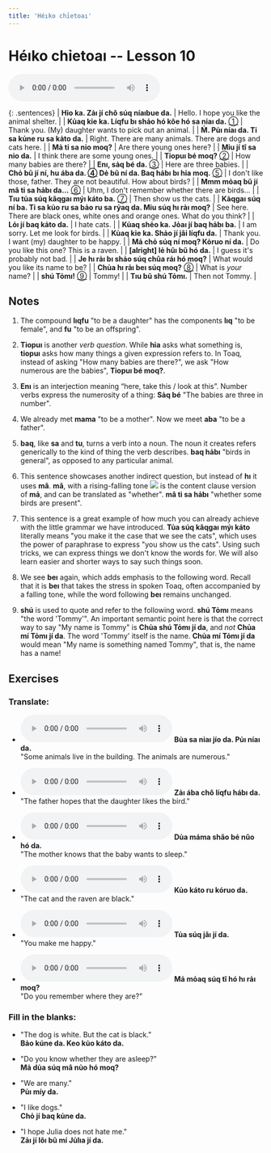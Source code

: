 ```yaml
---
title: 'Héıko chỉetoaı'
---
```

# **Héıko chỉetoaı** -- Lesson 10

<audio id="mainaudio" controls src="lesson.mp3"></audio>

{: .sentences}
| **Hỉo ka. Zảı jí chô súq níaıbue da.**      | Hello. I hope you like the animal shelter. |
| **Kủaq kỉe ka. Líqfu bı shảo hó kôe hó sa nỉaı da.** [①](#fn-1) | Thank you. (My) daughter wants to pick out an animal. |
| **M̉. Pủı níaı da. Tỉ sa kủne ru sa kảto da.**  | Right. There are many animals. There are dogs and cats here. |
| **Mả tỉ sa nỉo moq?**  | Are there young ones here? |
| **Mỉu jí tî sa nỉo da.**  | I think there are some young ones. |
| **Tỉopuı bé moq?** [②](#fn-2) | How many babies are there? |
| **Enı, sảq bé da.** [③](#fn-3)  | Here are three babies. |
| **Chỏ bũ jí ní, hu ába da. [④](#fn-4) Dẻ bũ ní da. Baq hảbı bı hỉa moq.** [⑤](#fn-5) | I don't like those, father. They are not beautiful. How about birds? |
| **Mmm mỏaq bũ jí mâ tỉ sa hảbı da...** [⑥](#fn-6) | Uhm, I don't remember whether there are birds... |
| **Tıu tủa súq kâqgaı mýı káto ba.** [⑦](#fn-7) | Then show us the cats. |
| **Kảqgaı súq ní ba. Tỉ sa kủo ru sa bảo ru sa rỷaq da. Mỉu súq hı rảı moq?** | See here. There are black ones, white ones and orange ones. What do you think? |
| **Lỏı jí baq kảto da.**  | I hate cats. |
| **Kủaq shẻo ka. Jỏaı jí baq hảbı ba.** | I am sorry. Let me look for birds. |
| **Kủaq kỉe ka. Shảo jí jâi líqfu da.**  | Thank you. I want (my) daughter to be happy. |
| **Mả chỏ súq ní moq? Kỏruo ní da.** | Do you like this one? This is a raven. |
| **[alright] lẻ hûı bũ hó da.** | I guess it's probably not bad. |
| **Je hı rảı bı shảo súq chûa ráı hó moq?** | What would you like its name to be? |
| **Chủa hı rảı beı súq moq?** [⑧](#fn-8) | What is *your* name? |
| **shú Tỏmı!** [⑨](#fn-9) | Tommy! |
| **Tıu bũ shú Tỏmı.** | Then not Tommy. |

## Notes

1. <a name="fn-1" /> The compound **lıqfu** "to be a daughter" has the components **lıq** "to be female", and **fu** "to be an offspring".

2. <a name="fn-2" /> **Tỉopuı** is another *verb question*. While **hỉa** asks what something is, **tỉopuı** asks how many things a given expression refers to. In Toaq, instead of asking "How many babies are there?", we ask "How numerous are the babies", **Tỉopuı bé moq?**.

3. <a name="fn-3" /> **Enı** is an interjection meaning “here, take this / look at this”. Number verbs express the numerosity of a thing: **Sảq bé** "The babies are three in number".

4. <a name="fn-4" /> We already met **mama** "to be a mother". Now we meet **aba** "to be a father".

5. <a name="fn-5" /> **baq**, like **sa** and **tu**, turns a verb into a noun. The noun it creates refers generically to the kind of thing the verb describes. **baq hảbı** "birds in general", as opposed to any particular animal.

6. <a name="fn-6" /> This sentence showcases another indirect question, but instead of **hı** it uses **mâ**. **mâ**, with a rising-falling tone ![](../tones/t5.png) is the content clause version of **mả**, and can be translated as "whether". **mâ tỉ sa hảbı** "whether some birds are present".

7. <a name="fn-7" /> This sentence is a great example of how much you can already achieve with the little grammar we have introduced. **Tủa súq kâqgaı mýı káto** literally means "you make it the case that we see the cats", which uses the power of paraphrase to express "you show us the cats". Using such tricks, we can express things we don't know the words for. We will  also learn easier and shorter ways to say such things soon.

8. <a name="fn-8" /> We see **beı** again, which adds emphasis to the following word. Recall that it is **beı** that takes the stress in spoken Toaq, often accompanied by a falling tone, while the word following **beı** remains unchanged.

9. <a name="fn-9" /> **shú** is used to quote and refer to the following word. **shú Tỏmı** means "the word 'Tommy'". An important semantic point here is that the correct way to say "My name is Tommy" is **Chủa shú Tỏmı jí da**, and *not* **Chủa mí Tỏmı jí da**. The word 'Tommy' itself is the name. **Chủa mí Tỏmı jí da** would mean "My name is something named Tommy", that is, the name has a name!

## Exercises

### Translate:

- <audio controls src="ex1.mp3"></audio>
  **Bủa sa nỉaı jío da. Pủı níaı da.**  
  <span class="spoiler" tabindex=0>"Some animals live in the building. The animals are numerous."</span>
  
- <audio controls src="ex2.mp3"></audio>
  **Zảı ába chô líqfu hábı da.**  
  <span class="spoiler" tabindex=0>"The father hopes that the daughter likes the bird."</span>
  
- <audio controls src="ex3.mp3"></audio>
  **Dủa máma shâo bé nûo hó da.**  
  <span class="spoiler" tabindex=0>"The mother knows that the baby wants to sleep."</span>
  
- <audio controls src="ex4.mp3"></audio>
  **Kủo káto ru kóruo da.**  
  <span class="spoiler" tabindex=0>"The cat and the raven are black."</span>
  
- <audio controls src="ex5.mp3"></audio>
  **Tủa súq jâı jí da.**  
  <span class="spoiler" tabindex=0>"You make me happy."</span>
  
- <audio controls src="ex6.mp3"></audio>
  **Mả mỏaq súq tî hó hı rảı moq?**  
  <span class="spoiler" tabindex=0>"Do you remember where they are?"</span>

### Fill in the blanks:

- "The dog is white. But the cat is black."  
  **<span class="spoiler" tabindex=0>Bảo</span> kúne da. Keo <span class="spoiler" tabindex=0>kủo</span> káto da.**
  
- "Do you know whether they are asleep?"  
  **<span class="spoiler" tabindex=0>Mả</span> dủa súq <span class="spoiler" tabindex=0>mâ</span> nủo hó <span class="spoiler" tabindex=0>moq</span>?**
  
- "We are many."  
  **<span class="spoiler" tabindex=0>Pủı</span> míy da.**
  
- "I like dogs."  
  **<span class="spoiler" tabindex=0>Chỏ</span> jí <span class="spoiler" tabindex=0>baq</span> kủne da.**
  
- "I hope Julia does not hate me."  
  **<span class="spoiler" tabindex=0>Zảı</span> jí <span class="spoiler" tabindex=0>lôı</span> bũ <span class="spoiler" tabindex=0>mí</span> Jủlıa jí da.**
